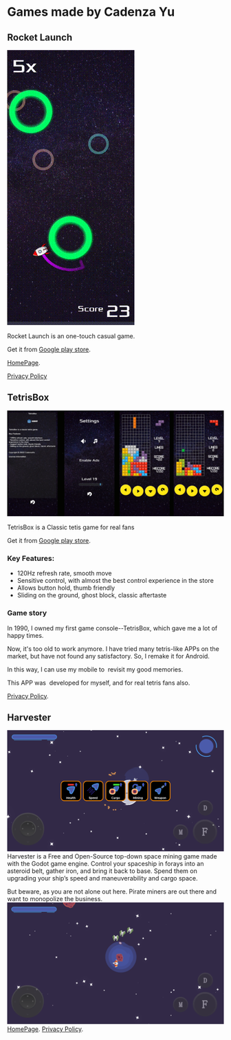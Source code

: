 # Games made by Cadenza Yu

## Rocket Launch
![](./2.gif)

Rocket Launch is an one-touch casual game.

Get it from [Google play store](https://play.google.com/store/apps/details?id=home.cadenzayu.rocketlaunch).

[HomePage](https://cadenzayu.github.io/rocket_launch).

[Privacy Policy](./rocket_launch_privacy_policy.html)


## TetrisBox

![](./TetrisBox.png)

TetrisBox is a Classic tetis game for real fans

Get it from [Google play store](https://play.google.com/store/apps/details?id=home.cadenzayu.tetrisbox).

### Key Features:

- 120Hz refresh rate, smooth move
- Sensitive control, with almost the best control experience in the store
- Allows button hold, thumb friendly
- Sliding on the ground, ghost block, classic aftertaste

### Game story

In 1990, I owned my first game console--TetrisBox, which gave me a lot of happy times.

Now, it's too old to work anymore. I have tried many tetris-like APPs on the market, but have not found any satisfactory. So, I remake it for Android.

In this way, I can use my mobile to  revisit my good memories.

This APP was  developed for myself, and for real tetris fans also.

[Privacy Policy](./tetrisbox_privacy_policy.html).

## Harvester
![](./3.png)
Harvester is a Free and Open-Source top-down space mining game made with the Godot game engine. Control your spaceship in forays into an asteroid belt, gather iron, and bring it back to base. Spend them on upgrading your ship’s speed and maneuverability and cargo space.

But beware, as you are not alone out here. Pirate miners are out there and want to monopolize the business.
![](./harvester4.png)
[HomePage](https://cadenzayu.github.io/Harvester).
[Privacy Policy](https://cadenzayu.github.io/Harvester/privacy.html).
